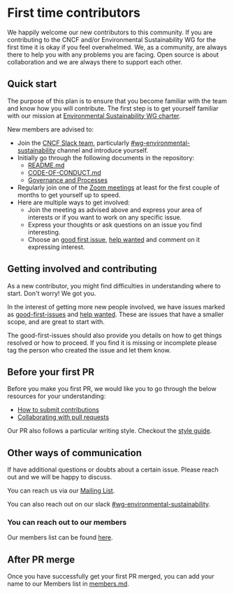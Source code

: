 # First time contributors

We happily welcome our new contributors to this
community. If you are contributing to the CNCF
and/or Environmental Sustainability WG for the first time it is
okay if you feel overwhelmed. We, as a
community, are always there to help you
with any problems you are facing.
Open source is about collaboration and
we are always there to support
each other.

## Quick start

The purpose of this plan is to ensure that you become familiar with the team and
know how you will contribute. The first step is to get yourself familiar with
our mission at [Environmental Sustainability WG charter](../charter.md).

New members are advised to:

* Join the [CNCF Slack team](https://slack.cncf.io/), particularly
  [#wg-environmental-sustainability](https://cloud-native.slack.com/archives/C03F270PDU6) channel and
  introduce yourself.
* Initially go through the following documents in the repository:
  * [README.md](../README.md)
  * [CODE-OF-CONDUCT.md](../CODE-OF-CONDUCT.md)
  * [Governance and Processes](../governance/README.md)
* Regularly join one of the [Zoom meetings](https://github.com/cncf/wg-env-sustainability#meetings) at least for the first
  couple of months to get yourself up to speed.
* Here are multiple ways to get involved:
  * Join the meeting as advised above and express your area of interests or if
    you want to work on any specific issue.
  * Express your thoughts or ask questions on an issue you find interesting.
  * Choose an [good first issue](https://github.com/cncf/wg-env-sustainability/issues?q=is%3Aissue+is%3Aopen+label%3A%22good+first+issue%22), [help wanted](https://github.com/cncf/wg-env-sustainability/labels/help%20wanted) and
    comment on it expressing interest.

## Getting involved and contributing

As a new contributor, you might find
difficulties in understanding where to start.
Don't worry! We got you.

In the interest of getting more new people
involved, we have issues marked as
[good-first-issues](https://github.com/cncf/wg-env-sustainability/issues?q=is%3Aissue+is%3Aopen+label%3A%22good+first+issue%22) and [help wanted](https://github.com/cncf/wg-env-sustainability/labels/help%20wanted).
These are issues that have a smaller scope,
and are great to start with.

The good-first-issues should also provide
you details on how to get things resolved or
how to proceed. If you find it is missing or
incomplete please tag the person who created
the issue and let them know.

## Before your first PR

Before you make you first PR, we would like
you to go through the below resources
for your understanding:

- [How to submit contributions](https://opensource.guide/how-to-contribute/#how-to-submit-a-contribution)
- [Collaborating with pull requests](https://docs.github.com/en/github/collaborating-with-pull-requests)

Our PR also follows a particular writing
style. Checkout the [style guide](writing-style.md).

## Other ways of communication

If have additional questions or
doubts about a certain issue.
Please reach out and we will
be happy to discuss.

You can reach us via our [Mailing List](mailto:cncf-wg-env-sustainability@lists.cncf.io).

You can also reach out on our slack [#wg-environmental-sustainability](https://cloud-native.slack.com/archives/C03F270PDU6).

### You can reach out to our members

Our members list can be found
[here](https://github.com/cncf/wg-env-sustainability#members).

## After PR merge

Once you have successfully get your
first PR merged, you can add your name
to our Members list in [members.md](../members.md).